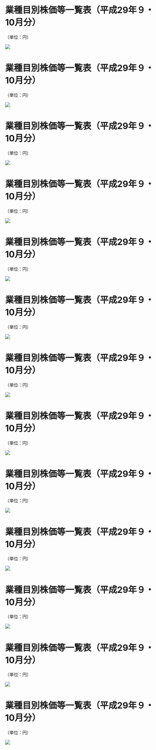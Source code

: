 # 業種目別株価等一覧表（平成29年９・10月分）

（単位：円）

![](https://www.nta.go.jp/tmp/57090e2d-387b-47a7-b208-c06f8d08e97a/images/7624f0dbca1494942b27048f3d09a2cf07e48cd5d2954ceef37243e7730fe90c.jpg)

# 業種目別株価等一覧表（平成29年９・10月分）

（単位：円）

![](https://www.nta.go.jp/tmp/57090e2d-387b-47a7-b208-c06f8d08e97a/images/526d24cacba0ffb31f6c426a2c1b5589f30e75dc1cfcc1a962cb1082db26d2da.jpg)

# 業種目別株価等一覧表（平成29年９・10月分）

（単位：円）

![](https://www.nta.go.jp/tmp/57090e2d-387b-47a7-b208-c06f8d08e97a/images/e4243d2471aab9cf0685a417cabc536d30515abc5a9957bc508fe241a8a7de55.jpg)

# 業種目別株価等一覧表（平成29年９・10月分）

（単位：円）

![](https://www.nta.go.jp/tmp/57090e2d-387b-47a7-b208-c06f8d08e97a/images/1395738652929b662e496cb59691b749685b82a434238d3990e00b6119c56cb5.jpg)

# 業種目別株価等一覧表（平成29年９・10月分）

（単位：円）

![](https://www.nta.go.jp/tmp/57090e2d-387b-47a7-b208-c06f8d08e97a/images/4ca13f952c586315793c7ce15d82cf8d67bfd352b1a33bce84a8d560ebb18187.jpg)

# 業種目別株価等一覧表（平成29年９・10月分）

（単位：円）

![](https://www.nta.go.jp/tmp/57090e2d-387b-47a7-b208-c06f8d08e97a/images/a448ad1bd40f695540ff95550f906879137e805d5969ec8dbb6159ff467bac2a.jpg)

# 業種目別株価等一覧表（平成29年９・10月分）

（単位：円）

![](https://www.nta.go.jp/tmp/57090e2d-387b-47a7-b208-c06f8d08e97a/images/2213ad23d45edb4011c92fbae0306f15f0c17753a6e746bfccad674c4e4a9990.jpg)

# 業種目別株価等一覧表（平成29年９・10月分）

（単位：円）

![](https://www.nta.go.jp/tmp/57090e2d-387b-47a7-b208-c06f8d08e97a/images/1af4c1a733b8847676fa7b865fb6732e95ec4386ea62efa56ad3128df8ed0798.jpg)

# 業種目別株価等一覧表（平成29年９・10月分）

（単位：円）

![](https://www.nta.go.jp/tmp/57090e2d-387b-47a7-b208-c06f8d08e97a/images/6bf84481b54b23524c5536e0bd8769722d6bb45f79edfe4a9afca35656a00cab.jpg)

# 業種目別株価等一覧表（平成29年９・10月分）

（単位：円）

![](https://www.nta.go.jp/tmp/57090e2d-387b-47a7-b208-c06f8d08e97a/images/ffbe78711b4d418091254697f9eb92b96ae3f5696d9b1c1b8962208232eaf54b.jpg)

# 業種目別株価等一覧表（平成29年９・10月分）

（単位：円）

![](https://www.nta.go.jp/tmp/57090e2d-387b-47a7-b208-c06f8d08e97a/images/a3b0c56ad358766980ee0ce70c2489acc506d5c3de828e0c1047ec3224f24222.jpg)

# 業種目別株価等一覧表（平成29年９・10月分）

（単位：円）

![](https://www.nta.go.jp/tmp/57090e2d-387b-47a7-b208-c06f8d08e97a/images/419dee7df0f5a792d3c498b03ad4e2069963080f2824c4160c938b34af61ecd2.jpg)

# 業種目別株価等一覧表（平成29年９・10月分）

（単位：円）

![](https://www.nta.go.jp/tmp/57090e2d-387b-47a7-b208-c06f8d08e97a/images/bfadb21700d0470b625824d6a72d6f2f8bcea8dc6d97249893daee9869d942e9.jpg)